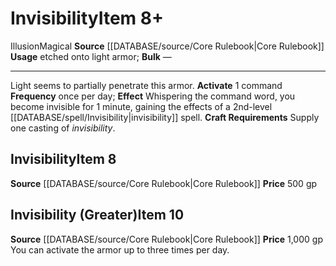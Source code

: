 ﻿---
id: '287'
item_category: Runes
item_subcategory: Armor Property Runes
level: '8'
name: Invisibility
price: 500 gp
rarity: Common
school: Illusion
source: '[[DATABASE/source/Core Rulebook|Core Rulebook]]'
subcategory: rune
trait:
- '[[DATABASE/trait/Illusion|Illusion]]'
- '[[DATABASE/trait/Magical|Magical]]'
type: Item
usage: etched onto light armor

---
# Invisibility<span class="item-type">Item 8+</span>

<span class="item-trait">Illusion</span><span class="item-trait">Magical</span>
**Source** [[DATABASE/source/Core Rulebook|Core Rulebook]] 
**Usage** etched onto light armor; **Bulk** —

---
Light seems to partially penetrate this armor.
**Activate** <span class="action-icon">1</span> command **Frequency** once per day; **Effect** Whispering the command word, you become invisible for 1 minute, gaining the effects of a 2nd-level [[DATABASE/spell/Invisibility|invisibility]] spell.
**Craft Requirements** Supply one casting of _invisibility_.

## Invisibility<span class="item-type">Item 8</span>

**Source** [[DATABASE/source/Core Rulebook|Core Rulebook]] 
**Price** 500 gp

## Invisibility (Greater)<span class="item-type">Item 10</span>

**Source** [[DATABASE/source/Core Rulebook|Core Rulebook]] 
**Price** 1,000 gp
You can activate the armor up to three times per day.